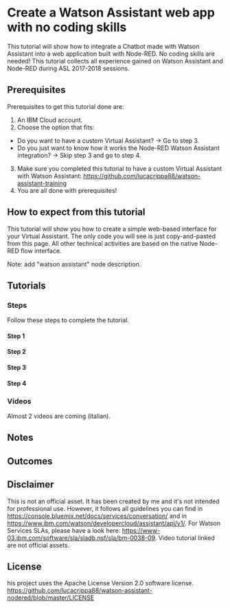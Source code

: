 # Create a Watson Assistant web app with no coding skills

This tutorial will show how to integrate a Chatbot made with Watson Assistant into a web application built with Node-RED. No coding skills are needed!
This tutorial collects all experience gained on Watson Assistant and Node-RED during ASL 2017-2018 sessions.

## Prerequisites

Prerequisites to get this tutorial done are:
1. An IBM Cloud account.
2. Choose the option that fits:
  - Do you want to have a custom Virtual Assistant? -> Go to step 3.
  - Do you just want to know how it works the Node-RED Watson Assistant integration? -> Skip step 3 and go to step 4.
3. Make sure you completed this tutorial to have a custom Virtual Assistant with Watson Assistant: https://github.com/lucacrippa88/watson-assistant-training
4. You are all done with prerequisites!

## How to expect from this tutorial

This tutorial will show you how to create a simple web-based interface for your Virtual Assistant. The only code you will see is just copy-and-pasted from this page. All other technical activities are based on the native Node-RED flow interface.

Note: add "watson assistant" node description.

## Tutorials

### Steps

Follow these steps to complete the tutorial.

#### Step 1
#### Step 2
#### Step 3
#### Step 4

### Videos

Almost 2 videos are coming (italian).

## Notes



## Outcomes



## Disclaimer

This is not an official asset. It has been created by me and it's not intended for professional use. However, it follows all guidelines you can find in https://console.bluemix.net/docs/services/conversation/ and in https://www.ibm.com/watson/developercloud/assistant/api/v1/. For Watson Services SLAs, please have a look here: https://www-03.ibm.com/software/sla/sladb.nsf/sla/bm-0038-09. Video tutorial linked are not official assets.

## License

his project uses the Apache License Version 2.0 software license. https://github.com/lucacrippa88/watson-assistant-nodered/blob/master/LICENSE
